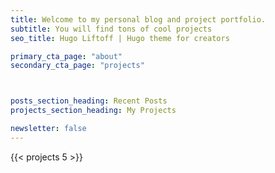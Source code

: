 ```yaml
---
title: Welcome to my personal blog and project portfolio.
subtitle: You will find tons of cool projects
seo_title: Hugo Liftoff | Hugo theme for creators

primary_cta_page: "about"
secondary_cta_page: "projects"



posts_section_heading: Recent Posts
projects_section_heading: My Projects

newsletter: false
---
```


{{< projects 5 >}}
